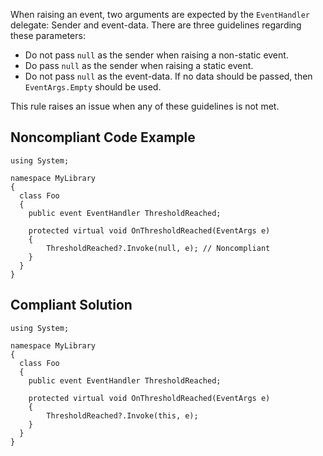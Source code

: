 
When raising an event, two arguments are expected by the `EventHandler` delegate: Sender and event-data. There are three guidelines regarding these parameters:

- Do not pass `null` as the sender when raising a non-static event.
- Do pass `null` as the sender when raising a static event.
- Do not pass `null` as the event-data. If no data should be passed, then `EventArgs.Empty` should be used.


This rule raises an issue when any of these guidelines is not met.

## Noncompliant Code Example


    using System;
    
    namespace MyLibrary
    {
      class Foo
      {
        public event EventHandler ThresholdReached;
    
        protected virtual void OnThresholdReached(EventArgs e)
        {
            ThresholdReached?.Invoke(null, e); // Noncompliant
        }
      }
    }


## Compliant Solution


    using System;
    
    namespace MyLibrary
    {
      class Foo
      {
        public event EventHandler ThresholdReached;
    
        protected virtual void OnThresholdReached(EventArgs e)
        {
            ThresholdReached?.Invoke(this, e);
        }
      }
    }

